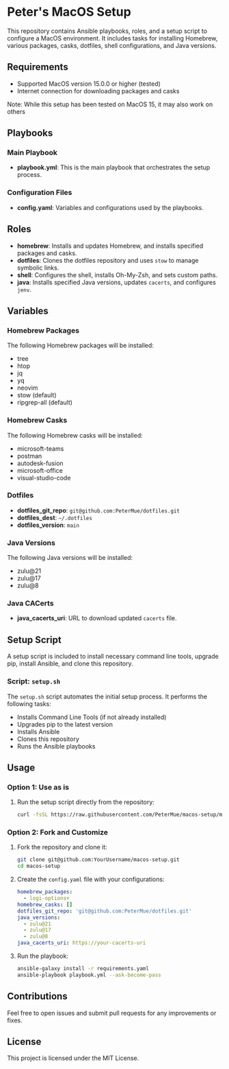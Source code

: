 Peter's MacOS Setup
===================

This repository contains Ansible playbooks, roles, and a setup script to configure a MacOS environment.
It includes tasks for installing Homebrew, various packages, casks, dotfiles, shell configurations, and Java versions.


## Requirements

- Supported MacOS version 15.0.0 or higher (tested)
- Internet connection for downloading packages and casks

Note: While this setup has been tested on MacOS 15, it may also work on others

## Playbooks

### Main Playbook

- **playbook.yml**: This is the main playbook that orchestrates the setup process.

### Configuration Files

- **config.yaml**: Variables and configurations used by the playbooks.

## Roles

- **homebrew**: Installs and updates Homebrew, and installs specified packages and casks.
- **dotfiles**: Clones the dotfiles repository and uses `stow` to manage symbolic links.
- **shell**: Configures the shell, installs Oh-My-Zsh, and sets custom paths.
- **java**: Installs specified Java versions, updates `cacerts`, and configures `jenv`.

## Variables

### Homebrew Packages

The following Homebrew packages will be installed:
- tree
- htop
- jq
- yq
- neovim
- stow (default)
- ripgrep-all (default)

### Homebrew Casks

The following Homebrew casks will be installed:
- microsoft-teams
- postman
- autodesk-fusion
- microsoft-office
- visual-studio-code

### Dotfiles

- **dotfiles_git_repo**: `git@github.com:PeterMue/dotfiles.git`
- **dotfiles_dest**: `~/.dotfiles`
- **dotfiles_version**: `main`

### Java Versions

The following Java versions will be installed:
- zulu@21
- zulu@17
- zulu@8

### Java CACerts

- **java_cacerts_uri**: URL to download updated `cacerts` file.

## Setup Script

A setup script is included to install necessary command line tools, upgrade pip, install Ansible, and clone this repository.

### Script: `setup.sh`

The `setup.sh` script automates the initial setup process. It performs the following tasks:
- Installs Command Line Tools (if not already installed)
- Upgrades pip to the latest version
- Installs Ansible
- Clones this repository
- Runs the Ansible playbooks

## Usage

### Option 1: Use as is

1. Run the setup script directly from the repository:
    ```sh
    curl -fsSL https://raw.githubusercontent.com/PeterMue/macos-setup/main/setup.sh | sh
    ```

### Option 2: Fork and Customize

1. Fork the repository and clone it:
    ```sh
    git clone git@github.com:YourUsername/macos-setup.git
    cd macos-setup
    ```

2. Create the `config.yaml` file with your configurations:
    ```yaml
    homebrew_packages:
      - logi-options+
    homebrew_casks: []
    dotfiles_git_repo: 'git@github.com:PeterMue/dotfiles.git'
    java_versions:
      - zulu@21
      - zulu@17
      - zulu@8
    java_cacerts_uri: https://your-cacerts-uri
    ```

3. Run the playbook:
    ```sh
    ansible-galaxy install -r requirements.yaml
    ansible-playbook playbook.yml --ask-become-pass
    ```

## Contributions

Feel free to open issues and submit pull requests for any improvements or fixes.

## License

This project is licensed under the MIT License.

